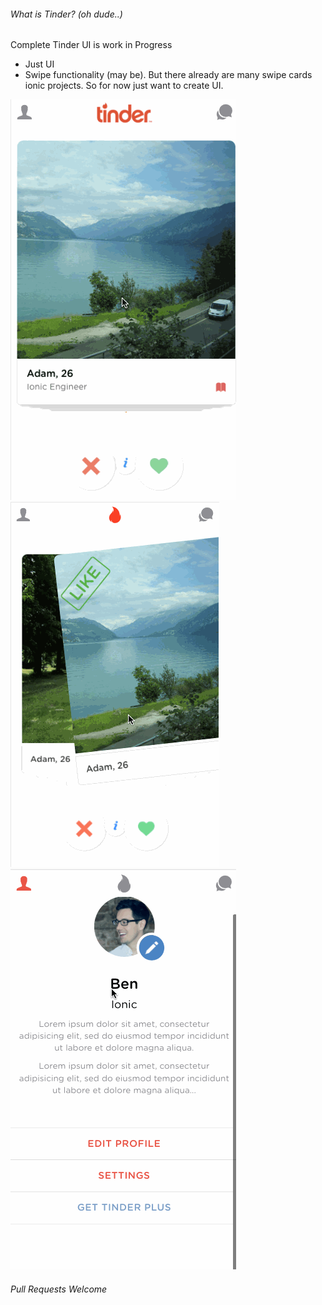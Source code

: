 ###### What is Tinder? (oh dude..)

Complete Tinder UI is work in Progress

- Just UI
- Swipe functionality (may be). But there already are many swipe cards ionic projects. So for now just want to create UI.

![alt tag](animate_2.gif)
![alt tag](animate_1.gif)
![alt tag](animate.gif)

###### Pull Requests Welcome